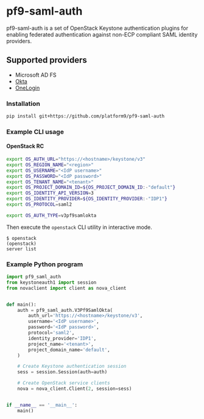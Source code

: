 # pf9-saml-auth
pf9-saml-auth is a set of OpenStack Keystone authentication plugins for enabling
federated authentication against non-ECP compliant SAML identity providers.

## Supported providers

* Microsoft AD FS
* [Okta](http://www.okta.com/)
* [OneLogin](http://www.onelogin.com/)

### Installation

```bash
pip install git+https://github.com/platform9/pf9-saml-auth
```

### Example CLI usage

#### OpenStack RC

```bash
export OS_AUTH_URL="https://<hostname>/keystone/v3"
export OS_REGION_NAME="<region>"
export OS_USERNAME="<IdP username>"
export OS_PASSWORD="<IdP password>"
export OS_TENANT_NAME="<tenant>"
export OS_PROJECT_DOMAIN_ID=${OS_PROJECT_DOMAIN_ID:-"default"}
export OS_IDENTITY_API_VERSION=3
export OS_IDENTITY_PROVIDER=${OS_IDENTITY_PROVIDER:-"IDP1"}
export OS_PROTOCOL=saml2

export OS_AUTH_TYPE=v3pf9samlokta
```

Then execute the `openstack` CLI utility in interactive mode.
```
$ openstack
(openstack)
server list
```

### Example Python program


```python
import pf9_saml_auth
from keystoneauth1 import session
from novaclient import client as nova_client


def main():
    auth = pf9_saml_auth.V3Pf9SamlOkta(
        auth_url='https://<hostname>/keystone/v3',
        username='<IdP username>',
        password='<IdP password>',
        protocol='saml2',
        identity_provider='IDP1',
        project_name='<tenant>',
        project_domain_name='default',
    )

    # Create Keystone authentication session
    sess = session.Session(auth=auth)

    # Create OpenStack service clients
    nova = nova_client.Client(2, session=sess)


if __name__ == '__main__':
    main()
```
